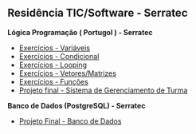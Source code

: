 

## Residência TIC/Software - Serratec

**Lógica Programação ( Portugol ) - Serratec**

 - [Exercícios - Variáveis](logica-programação-portugol/logica-programação-variaveis)
 - [Exercícios - Condicional](logica-programação-portugol/logica-programação-condicional)
 - [Exercícios - Looping](logica-programação-portugol/logica-programação-looping)
 - [Exercícios - Vetores/Matrizes](logica-programação-portugol/logica-programação-matriz)
 - [Exercícios - Funções](logica-programação-portugol/logica-programação-funções)
 - [Projeto final - Sistema de Gerenciamento de Turma](logica-programação-portugol/gerenciamento-de-turma.por)

**Banco de Dados (PostgreSQL) - Serratec**

 - [Projeto Final - Banco de Dados](banco-de-dados)
